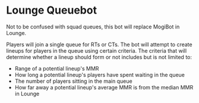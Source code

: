 # Lounge Queuebot
 Not to be confused with squad queues, this bot will replace MogiBot in Lounge.
 
 Players will join a single queue for RTs or CTs. The bot will attempt to create lineups for players in the queue using certain criteria. The criteria that will determine whether a lineup should form or not includes but is not limited to:
 - Range of a potential lineup's MMR
 - How long a potential lineup's players have spent waiting in the queue
 - The number of players sitting in the main queue
 - How far away a potential lineup's average MMR is from the median MMR in Lounge
